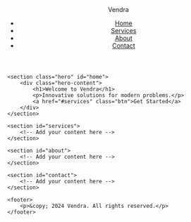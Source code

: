 <!DOCTYPE html>
<html lang="en">
<head>
    <meta charset="UTF-8">
    <meta name="viewport" content="width=device-width, initial-scale=1.0">
    <title>Modern Website</title>
    <link rel="stylesheet" href="styles.css">
</head>
<body>
    <header>
        <nav>
            <div class="logo">Vendra</div>
            <ul class="nav-links">
                <li><a href="#home">Home</a></li>
                <li><a href="#services">Services</a></li>
                <li><a href="#about">About</a></li>
                <li><a href="#contact">Contact</a></li>
            </ul>
        </nav>
    </header>

    <section class="hero" id="home">
        <div class="hero-content">
            <h1>Welcome to Vendra</h1>
            <p>Innovative solutions for modern problems.</p>
            <a href="#services" class="btn">Get Started</a>
        </div>
    </section>

    <section id="services">
        <!-- Add your content here -->
    </section>

    <section id="about">
        <!-- Add your content here -->
    </section>

    <section id="contact">
        <!-- Add your content here -->
    </section>

    <footer>
        <p>&copy; 2024 Vendra. All rights reserved.</p>
    </footer>
</body>
</html>
